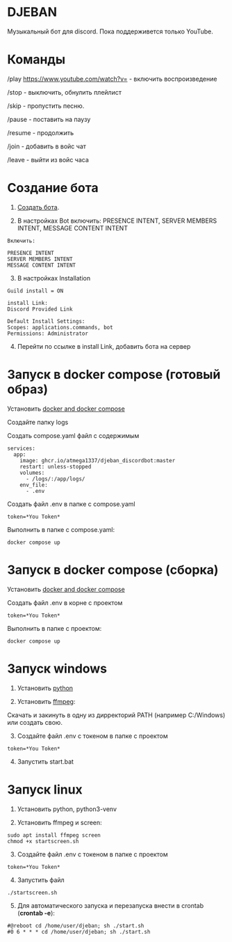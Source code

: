 # DJEBAN
Музыкальный бот для discord. Пока поддерживется только YouTube.

# Команды
/play https://www.youtube.com/watch?v=  - включить воспроизведение

/stop - выключить, обнулить плейлист

/skip - пропустить песню.

/pause - поставить на паузу

/resume - продолжить

/join - добавить в войс чат

/leave - выйти из войс часа

# Создание бота

1. [Создать бота](https://discord.com/developers/applications). 

2. В настройках Bot включить: PRESENCE INTENT, SERVER MEMBERS INTENT, MESSAGE CONTENT INTENT
```
Включить:

PRESENCE INTENT
SERVER MEMBERS INTENT
MESSAGE CONTENT INTENT
```


3. В настройках Installation
```
Guild install = ON

install Link:
Discord Provided Link

Default Install Settings:
Scopes: applications.commands, bot
Permissions: Administrator
```

4. Перейти по ссылке в install Link, добавить бота на сервер

# Запуск в docker compose (готовый образ)

Установить [docker and docker compose](https://docs.docker.com/engine/install/ubuntu/#install-using-the-repository)

Создайте папку logs

Создать compose.yaml файл с содержимым
```
services:
  app:
    image: ghcr.io/atmega1337/djeban_discordbot:master
    restart: unless-stopped
    volumes:
      - /logs/:/app/logs/
    env_file:
      - .env
```

Создать файл .env в папке с compose.yaml
```
token=*You Token*
```

Выполнить в папке с compose.yaml:
```
docker compose up
```

# Запуск в docker compose (сборка)

Установить [docker and docker compose](https://docs.docker.com/engine/install/ubuntu/#install-using-the-repository)

Создать файл .env в корне с проектом
```
token=*You Token*
```

Выполнить в папке с проектом:
```
docker compose up
```

# Запуск windows
1. Установить [python](https://www.python.org/downloads/)

2. Установить [ffmpeg](https://ffmpeg.org/download.html):

Скачать и закинуть в одну из дирректорий PATH (например C:/Windows) или создать свою.

3. Создайте файл .env с токеном в папке с проектом
```
token=*You Token*
```

4. Запустить start.bat

# Запуск linux
1. Установить python, python3-venv 

2. Установить ffmpeg и screen:


```
sudo apt install ffmpeg screen
chmod +x startscreen.sh
```

3. Создайте файл .env с токеном в папке с проектом

```
token=*You Token*
```

4. Запустить файл
```
./startscreen.sh
```

5. Для автоматического запуска и перезапуска внести в crontab (**crontab -e**):
```
#@reboot cd /home/user/djeban; sh ./start.sh
#0 6 * * * cd /home/user/djeban; sh ./start.sh
```